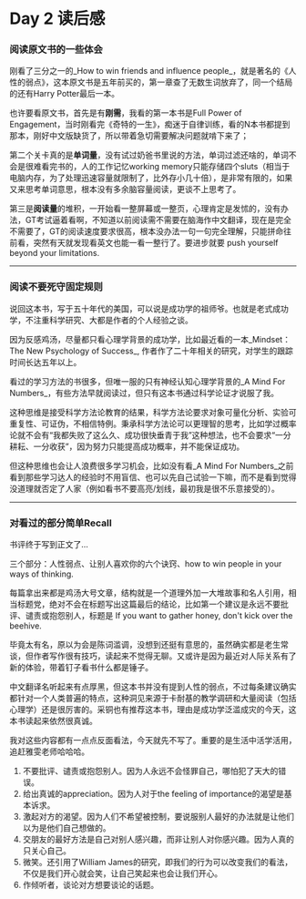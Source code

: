 # Day 2 读后感
### 阅读原文书的一些体会

刚看了三分之一的_How to win friends and influence people_，就是著名的《人性的弱点》，这本原文书是五年前买的，第一章查了无数生词放弃了，同一个结局的还有Harry Potter最后一本。

也许要看原文书，首先是有**刚需**，我看的第一本书是Full Power of Engagement，当时刚看完《奇特的一生》，痴迷于自律训练，看的N本书都提到那本，刚好中文版缺货了，所以带着急切需要解决问题就啃下来了；

第二个关卡真的是**单词量**，没有试过奶爸书里说的方法，单词过滤还啥的，单词不会是很难看完书的，人的工作记忆working memory只能存储四个sluts（相当于电脑内存，为了处理迅速容量就限制了，比外存小几十倍），是非常有限的，如果又来思考单词意思，根本没有多余脑容量阅读，更谈不上思考了。

第三是**阅读量**的堆积，一开始看一整屏幕或一整页，心理肯定是发怵的，没有办法，GT考试逼着看啊，不知道以前阅读需不需要在脑海作中文翻译，现在是完全不需要了，GT的阅读速度要求很高，根本没办法一句一句完全理解，只能拼命往前看，突然有天就发现看英文也能一看一整行了。要进步就要 push yourself beyond your limitations. 
- - - -
### 阅读不要死守固定规则

说回这本书，写于五十年代的美国，可以说是成功学的祖师爷。也就是老式成功学，不注重科学研究、大都是作者的个人经验之谈。

因为反感鸡汤，尽量都只看心理学背景的成功学，比如最近看的一本_Mindset：The New Psychology of Success_, 作者作了二十年相关的研究，对学生的跟踪时间长达五年以上。

看过的学习方法的书很多，但唯一服的只有神经认知心理学背景的_A Mind For Numbers_，有些方法早就阅读过，但只有这本书通过科学论证才说服了我。

这种思维是接受科学方法论教育的结果，科学方法论要求对象可量化分析、实验可重复性、可证伪，不相信特例。秉承科学方法论可以更理智的思考，比如学过概率论就不会有“我都失败了这么久、成功很快垂青于我”这种想法，也不会要求“一分耕耘、一分收获”，因为努力只能提高成功概率，并不能保证成功。

但这种思维也会让人浪费很多学习机会，比如没有看_A Mind For Numbers_之前看到那些学习达人的经验时不用盲信、也可以先自己试验一下嘛，而不是看到觉得没道理就否定了人家（例如看书不要高亮/划线，最初我是很不乐意接受的）。

- - - -
### 对看过的部分简单Recall

书评终于写到正文了...

三个部分：人性弱点、让别人喜欢你的六个诀窍、how to win people in your ways of thinking.

每篇拿出来都是鸡汤大号文章，结构就是一个道理外加一大堆故事和名人引用，相当标题党，绝对不会在标题写出这篇最后的结论，比如第一个建议是永远不要批评、谴责或抱怨别人，标题是 If you want to gather honey, don't kick over the beehive.

毕竟太有名，原以为会是陈词滥调，没想到还挺有意思的，虽然确实都是老生常谈，但作者写作很有技巧，读起来不觉得无聊。又或许是因为最近对人际关系有了新的体验，带着钉子看书什么都是锤子。

中文翻译名听起来有点厚黑，但这本书并没有提到人性的弱点，不过每条建议确实都针对一个人类普遍的特点，这种洞见来源于卡耐基的教学调研和大量阅读（包括心理学）还是很厉害的。采铜也有推荐这本书，理由是成功学泛滥成灾的今天，这本书读起来依然很真诚。

我对这些内容都有一点点反面看法，今天就先不写了。重要的是生活中活学活用，追赶雅雯老师哈哈哈。

1. 不要批评、谴责或抱怨别人。因为人永远不会怪罪自己，哪怕犯了天大的错误。
2. 给出真诚的appreciation。因为人对于the feeling of importance的渴望是基本诉求。
3. 激起对方的渴望。因为人们不希望被控制，要说服别人最好的办法就是让他们以为是他们自己想做的。
4. 交朋友的最好方法是自己对别人感兴趣，而非让别人对你感兴趣。因为人真的只关心自己。
5. 微笑。还引用了William James的研究，即我们的行为可以改变我们的看法，不仅是我们开心就会笑，让自己笑起来也会让我们开心。
6. 作倾听者，谈论对方想要谈论的话题。
